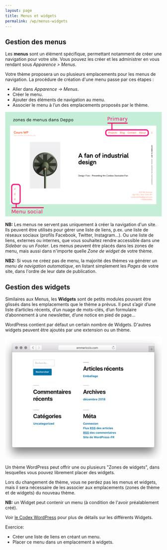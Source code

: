 ```yaml
---
layout: page
title: Menus et widgets
permalink: /wp/menus-widgets
---
```


Gestion des menus
---

Les **menus** sont un élément spécifique, permettant notamment de créer une navigation pour votre site. Vous pouvez les créer et les administrer en vous rendant sous *Apparence > Menus*. 

Votre thème proposera un ou plusieurs emplacements pour les menus de navigation. La procédure de création d'une menu passe par ces étapes :

* Aller dans *Apparence → Menus*.
* Créer le menu.
* Ajouter des éléments de navigation au menu.
* Associer le menu à l’un des emplacements proposés par le thème.

![Les zones de menu du thème Deppo](img/zones-menu-deppo.png)

**NB:** Les menus ne servent pas uniquement à créer la navigation d'un site. Ils peuvent être utilisés pour gérer une liste de liens, p.ex. une liste de réseaux sociaux (profils Facebook, Twitter, Instagram...). Ou une liste de liens, externes ou internes, que vous souhaitez rendre accessible dans une *Sidebar* ou un *Footer*. Les menus peuvent être placés dans les zones de menu, mais aussi dans n'importe quelle *Zone de widget* de votre thème.

**NB2:** Si vous ne créez pas de menu, la majorité des thèmes va générer un *menu de navigation automatique*, en listant simplement les *Pages* de votre site, dans l'ordre de leur date de publication.

Gestion des widgets
---

Similaires aux Menus, les **Widgets** sont de petits modules pouvant être glissés dans les emplacements que le thème a prévus. Il peut s’agir d’une liste d’articles récents, d’un nuage de mots-clés, d’un formulaire d’abonnement à une newsletter, d’une notice en pied de page...

WordPress contient par défaut un certain nombre de Widgets. D'autres widgets peuvent être ajoutés par une extension ou un thème.

![Les widgets par défaut](img/default-widgets.jpg)

Un thème WordPress peut offrir une ou plusieurs "Zones de widgets", dans lesquelles vous pouvez librement placer des widgets.

Lors du changement de thème, vous ne perdez pas les menus et widgets, mais il sera nécessaire de les associer aux emplacements (zones de thème et de widgets) du nouveau thème.

**NB:** un Widget peut contenir un menu (à condition de l'avoir préalablement créé).


Voir [le Codex WordPress](https://codex.wordpress.org/fr:Apparence_%C3%89cran_des_Widgets) pour plus de détails sur les différents Widgets.

Exercice:
     
- Créer une liste de liens en créant un menu.
- Placer ce menu dans un emplacement à widgets.